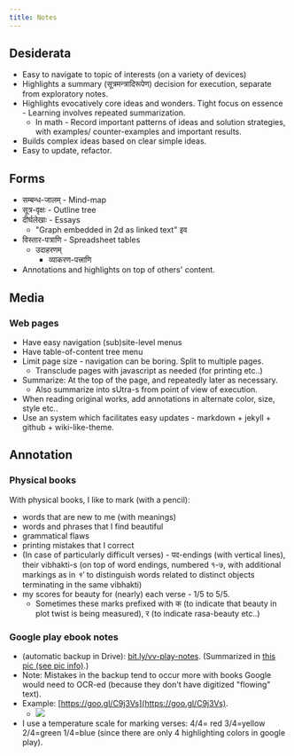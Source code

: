 ```yaml
---
title: Notes
---
```


## Desiderata
- Easy to navigate to topic of interests (on a variety of devices)
- Highlights a summary (सूत्रमन्त्रादिरूपेण) decision for execution, separate from exploratory notes.
- Highlights evocatively core ideas and wonders. Tight focus on essence - Learning involves repeated summarization.
  - In math - Record important patterns of ideas and solution strategies, with
  examples/ counter-examples and important results.
- Builds complex ideas based on clear simple ideas.
- Easy to update, refactor.

## Forms
- सम्बन्ध-जालम् - Mind-map
- सूत्र-वृक्षः - Outline tree
- दीर्घलेखाः - Essays
  - "Graph embedded in 2d as linked text" इव
- विस्तार-पत्राणि - Spreadsheet tables
  - उदाहरणम्
    - व्याकरण-पत्त्राणि    
- Annotations and highlights on top of others' content.

## Media
### Web pages
- Have easy navigation (sub)site-level menus
- Have table-of-content tree menu
- Limit page size - navigation can be boring. Split to multiple pages.
  - Transclude pages with javascript as needed (for printing etc..)
- Summarize: At the top of the page, and repeatedly later as necessary.
  - Also summarize into sUtra-s from point of view of execution.
- When reading original works, add annotations in alternate color, size, style etc..
- Use an system which facilitates easy updates - markdown + jekyll + github + wiki-like-theme.

## Annotation
### Physical books

With physical books, I like to mark (with a pencil):
- words that are new to me (with meanings)
- words and phrases that I find beautiful
- grammatical flaws
- printing mistakes that I correct
- (In case of particularly difficult verses) - पद-endings (with vertical lines), their vibhakti-s (on top of word endings, numbered १-७, with additional markings as in _१'_ to distinguish words related to distinct objects terminating in the same vibhakti)
- my scores for beauty for (nearly) each verse - 1/5 to 5/5.
    - Sometimes these marks prefixed with क (to indicate that beauty in plot twist is being measured), र (to indicate rasa-beauty etc..)

### Google play ebook notes
- (automatic backup in Drive): [bit.ly/vv-play-notes](http://bit.ly/vv-play-notes). (Summarized in [this pic (see pic info)](https://photos.google.com/album/AF1QipOJQqymltNQMs7RHBz8rD2lWoa3EuEofzhzcYn5/photo/AF1QipPUr0S_cMva23_SAuLpR5J8CFc3kdOacKIn_Cu1).)
- Note: Mistakes in the backup tend to occur more with books Google would need to OCR-ed (because they don't have digitized "flowing" text).
- Example: [https://goo.gl/C9j3Vs](https://goo.gl/C9j3Vs).
    - [![](http://i.imgur.com/rZLoaDr.png)](http://i.imgur.com/rZLoaDr.png)
- I use a temperature scale for marking verses: 4/4= red 3/4=yellow 2/4=green 1/4=blue (since there are only 4 highlighting colors in google play).
